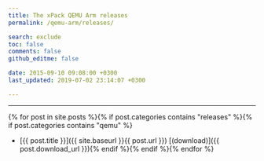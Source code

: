 ```yaml
---
title: The xPack QEMU Arm releases
permalink: /qemu-arm/releases/

search: exclude
toc: false
comments: false
github_editme: false

date: 2015-09-10 09:08:00 +0300
last_updated: 2019-07-02 23:14:07 +0300

---
```


___
{% for post in site.posts %}{% if post.categories contains "releases" %}{% if post.categories contains "qemu" %}
* [{{ post.title }}]({{ site.baseurl }}{{ post.url }}) [(download)]({{ post.download_url }}){% endif %}{% endif %}{% endfor %}
